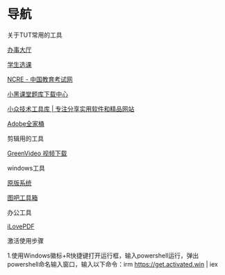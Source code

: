 # 导航

关于TUT常用的工具

[办事大厅](https://ehall.tjut.edu.cn/guest/index.html#/)

[学生选课](https://jwxk.tjut.edu.cn/xsxk/profile/index.html)

[NCRE - 中国教育考试网](https://ncre.neea.edu.cn/)

[小黑课堂题库下载中心](http://124.221.48.166/DuiHuanMaWeb/admin/allsofts.php#:~:text=小黑课堂计算机题库是)

[小众技术工具库 | 专注分享实用软件和精品网站](https://www.xiaozhongjishu.com/)

[Adobe全家桶](https://www.yuque.com/gaosuxiazai/oacb9y?)

剪辑用的工具

[GreenVideo 视频下载](https://greenvideo.cc/)

windows工具

[原版系统](https://next.itellyou.cn/)

[图吧工具箱](https://www.tubatool.com/)

办公工具

[iLovePDF](https://www.ilovepdf.com/)

激活使用步骤

1.使用Windows徽标+R快捷键打开运行框，输入powershell运行，弹出powershell命名输入窗口，输入以下命令：irm https://get.activated.win | iex

